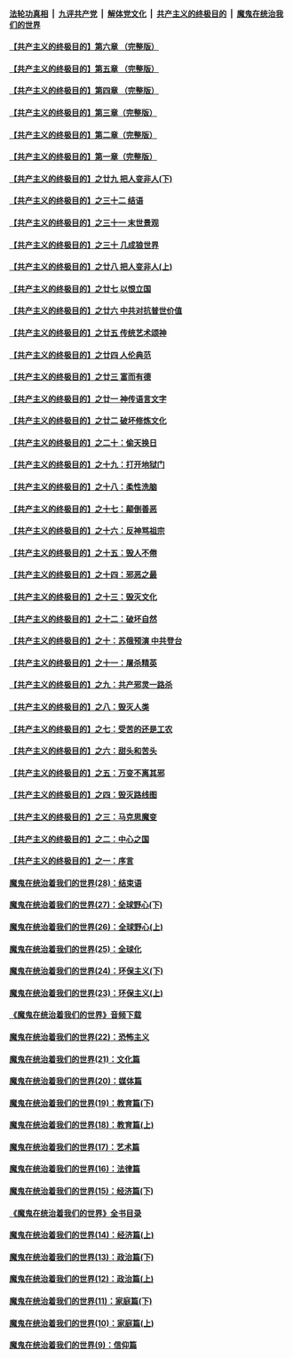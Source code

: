 ####  [法轮功真相](../../../../basic/blob/master/README.md?t=05192231) &nbsp;|&nbsp; [九评共产党](../../../../9ping.md/blob/master/README.md?t=05192231) &nbsp;|&nbsp; [解体党文化](../../../../jtdwh.md/blob/master/README.md?t=05192231)  &nbsp;|&nbsp; [共产主义的终极目的](../../../../gczydzjmd.md/blob/master/README.md?t=05192231) &nbsp;|&nbsp; [魔鬼在统治我们的世界](../../../../mgztzwmdsj.md/blob/master/README.md?t=05192231) 

#### [【共产主义的终极目的】第六章 （完整版）](../pages/nsc422/n11428913.md?t=05192231) 

#### [【共产主义的终极目的】第五章 （完整版）](../pages/nsc422/n11428912.md?t=05192231) 

#### [【共产主义的终极目的】第四章 （完整版）](../pages/nsc422/n11428907.md?t=05192231) 

#### [【共产主义的终极目的】第三章（完整版）](../pages/nsc422/n11428848.md?t=05192231) 

#### [【共产主义的终极目的】第二章（完整版）](../pages/nsc422/n11428831.md?t=05192231) 

#### [【共产主义的终极目的】第一章（完整版）](../pages/nsc422/n11417651.md?t=05192231) 

#### [【共产主义的终极目的】之廿九 把人变非人(下)](../pages/nsc422/n11344140.md?t=05192231) 

#### [【共产主义的终极目的】之三十二 结语](../pages/nsc422/n11360535.md?t=05192231) 

#### [【共产主义的终极目的】之三十一 末世景观](../pages/nsc422/n11351129.md?t=05192231) 

#### [【共产主义的终极目的】之三十 几成狼世界](../pages/nsc422/n11348280.md?t=05192231) 

#### [【共产主义的终极目的】之廿八 把人变非人(上)](../pages/nsc422/n11340492.md?t=05192231) 

#### [【共产主义的终极目的】之廿七 以恨立国](../pages/nsc422/n11336944.md?t=05192231) 

#### [【共产主义的终极目的】之廿六 中共对抗普世价值](../pages/nsc422/n11324785.md?t=05192231) 

#### [【共产主义的终极目的】之廿五 传统艺术颂神](../pages/nsc422/n11296396.md?t=05192231) 

#### [【共产主义的终极目的】之廿四 人伦典范](../pages/nsc422/n11296397.md?t=05192231) 

#### [【共产主义的终极目的】之廿三 富而有德](../pages/nsc422/n11283598.md?t=05192231) 

#### [【共产主义的终极目的】之廿一 神传语言文字](../pages/nsc422/n11263265.md?t=05192231) 

#### [【共产主义的终极目的】之廿二 破坏修炼文化](../pages/nsc422/n11245728.md?t=05192231) 

#### [【共产主义的终极目的】之二十：偷天换日](../pages/nsc422/n11238846.md?t=05192231) 

#### [【共产主义的终极目的】之十九：打开地狱门](../pages/nsc422/n11206376.md?t=05192231) 

#### [【共产主义的终极目的】之十八：柔性洗脑](../pages/nsc422/n11199994.md?t=05192231) 

#### [【共产主义的终极目的】之十七：颠倒善恶](../pages/nsc422/n11179782.md?t=05192231) 

#### [【共产主义的终极目的】之十六：反神骂祖宗](../pages/nsc422/n11166798.md?t=05192231) 

#### [【共产主义的终极目的】之十五：毁人不倦](../pages/nsc422/n11166792.md?t=05192231) 

#### [【共产主义的终极目的】之十四：邪恶之最](../pages/nsc422/n11150249.md?t=05192231) 

#### [【共产主义的终极目的】之十三：毁灭文化](../pages/nsc422/n11135227.md?t=05192231) 

#### [【共产主义的终极目的】之十二：破坏自然](../pages/nsc422/n11135214.md?t=05192231) 

#### [【共产主义的终极目的】之十：苏俄预演 中共登台](../pages/nsc422/n11118424.md?t=05192231) 

#### [【共产主义的终极目的】之十一：屠杀精英](../pages/nsc422/n11118442.md?t=05192231) 

#### [【共产主义的终极目的】之九：共产邪灵一路杀](../pages/nsc422/n11114139.md?t=05192231) 

#### [【共产主义的终极目的】之八：毁灭人类](../pages/nsc422/n11108503.md?t=05192231) 

#### [【共产主义的终极目的】之七：受苦的还是工农](../pages/nsc422/n11101809.md?t=05192231) 

#### [【共产主义的终极目的】之六：甜头和苦头](../pages/nsc422/n11096971.md?t=05192231) 

#### [【共产主义的终极目的】之五：万变不离其邪](../pages/nsc422/n11091285.md?t=05192231) 

#### [【共产主义的终极目的】之四：毁灭路线图](../pages/nsc422/n11086284.md?t=05192231) 

#### [【共产主义的终极目的】之三：马克思魔变](../pages/nsc422/n11061941.md?t=05192231) 

#### [【共产主义的终极目的】之二：中心之国](../pages/nsc422/n11047728.md?t=05192231) 

#### [【共产主义的终极目的】之一：序言](../pages/nsc422/n11086077.md?t=05192231) 

#### [魔鬼在统治着我们的世界(28)：结束语](../pages/nsc422/n10936246.md?t=05192231) 

#### [魔鬼在统治着我们的世界(27)：全球野心(下)](../pages/nsc422/n10928319.md?t=05192231) 

#### [魔鬼在统治着我们的世界(26)：全球野心(上)](../pages/nsc422/n10900318.md?t=05192231) 

#### [魔鬼在统治着我们的世界(25)：全球化](../pages/nsc422/n10788205.md?t=05192231) 

#### [魔鬼在统治着我们的世界(24)：环保主义(下)](../pages/nsc422/n10695307.md?t=05192231) 

#### [魔鬼在统治着我们的世界(23)：环保主义(上)](../pages/nsc422/n10688613.md?t=05192231) 

#### [《魔鬼在统治着我们的世界》音频下载](../pages/nsc422/n10635553.md?t=05192231) 

#### [魔鬼在统治着我们的世界(22)：恐怖主义](../pages/nsc422/n10614727.md?t=05192231) 

#### [魔鬼在统治着我们的世界(21)：文化篇](../pages/nsc422/n10597706.md?t=05192231) 

#### [魔鬼在统治着我们的世界(20)：媒体篇](../pages/nsc422/n10586579.md?t=05192231) 

#### [魔鬼在统治着我们的世界(19)：教育篇(下)](../pages/nsc422/n10564808.md?t=05192231) 

#### [魔鬼在统治着我们的世界(18)：教育篇(上)](../pages/nsc422/n10526970.md?t=05192231) 

#### [魔鬼在统治着我们的世界(17)：艺术篇](../pages/nsc422/n10499093.md?t=05192231) 

#### [魔鬼在统治着我们的世界(16)：法律篇](../pages/nsc422/n10485969.md?t=05192231) 

#### [魔鬼在统治着我们的世界(15)：经济篇(下)](../pages/nsc422/n10469975.md?t=05192231) 

#### [《魔鬼在统治着我们的世界》全书目录](../pages/nsc422/n10464261.md?t=05192231) 

#### [魔鬼在统治着我们的世界(14)：经济篇(上)](../pages/nsc422/n10457370.md?t=05192231) 

#### [魔鬼在统治着我们的世界(13)：政治篇(下)](../pages/nsc422/n10448270.md?t=05192231) 

#### [魔鬼在统治着我们的世界(12)：政治篇(上)](../pages/nsc422/n10444576.md?t=05192231) 

#### [魔鬼在统治着我们的世界(11)：家庭篇(下)](../pages/nsc422/n10440961.md?t=05192231) 

#### [魔鬼在统治着我们的世界(10)：家庭篇(上)](../pages/nsc422/n10435448.md?t=05192231) 

#### [魔鬼在统治着我们的世界(9)：信仰篇](../pages/nsc422/n10432159.md?t=05192231) 

